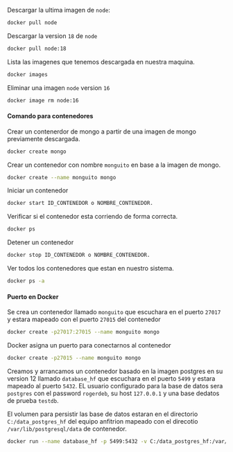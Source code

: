 Descargar la ultima imagen de `node`:

```sh
docker pull node 
```

Descargar la version `18` de `node`
```sh
docker pull node:18 
```

Lista las imagenes que tenemos descargada en nuestra maquina.
```sh
docker images
```

Eliminar una imagen `node` version `16`
```sh
docker image rm node:16
```

#### Comando para contenedores

Crear un contenerdor de mongo a partir de una imagen de mongo previamente descargada.
```sh
docker create mongo
```

Crear un contenedor con nombre `monguito` en base a la imagen de mongo.
```sh
docker create --name monguito mongo
```

Iniciar un contenedor
```sh
docker start ID_CONTENEDOR o NOMBRE_CONTENEDOR.
```

Verificar si el contenedor esta corriendo de forma correcta.
```sh
docker ps
```

Detener un contenedor
```sh
docker stop ID_CONTENEDOR o NOMBRE_CONTENEDOR.
```

Ver todos los contenedores que estan en nuestro sistema.
```sh
docker ps -a
```
#### Puerto en Docker

Se crea un contenedor llamado `monguito` que escuchara en el puerto `27017` y estara mapeado con el puerto `27015` del contenedor
```sh
docker create -p27017:27015 --name monguito mongo 
```

Docker asigna un puerto para conectarnos al contenedor
```sh
docker create -p27015 --name monguito mongo
```

Creamos y arrancamos un contenedor basado en la imagen postgres en su version 12 llamado `database_hf` que escuchara en el puerto `5499` y estara mapeado al puerto `5432`. EL usuario configurado para la base de datos sera `postgres` con el password `rogerdeb`, su host `127.0.0.1` y una base dedatos de prueba `testdb`. 

El volumen para persistir las base de datos estaran en el directorio `C:/data_postgres_hf` del equipo anfitrion mapeado con el direcotio `/var/lib/postgresql/data` de contenedor.

```sh
docker run --name database_hf -p 5499:5432 -v C:/data_postgres_hf:/var/lib/postgresql/data -e POSTGRES_USER=postgres -e POSTGRES_PASSWORD=rogerdeb -e POSTGRES_DB=testdb -e DATABASE_HOST=127.0.0.1  postgres:12
```

